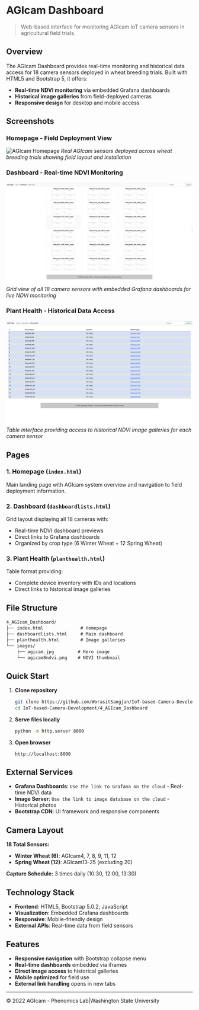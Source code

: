 # AGIcam Dashboard

> Web-based interface for monitoring AGIcam IoT camera sensors in agricultural field trials.

## Overview

The AGIcam Dashboard provides real-time monitoring and historical data access for 18 camera sensors deployed in wheat breeding trials. Built with HTML5 and Bootstrap 5, it offers:

- **Real-time NDVI monitoring** via embedded Grafana dashboards
- **Historical image galleries** from field-deployed cameras  
- **Responsive design** for desktop and mobile access

## Screenshots

### Homepage - Field Deployment View
![AGIcam Homepage](https://github.com/WorasitSangjan/IoT-based-Camera-Development/blob/main/3_AGIcam_Dashboard/images/homepage-screenshort.png)
*Real AGIcam sensors deployed across wheat breeding trials showing field layout and installation*

### Dashboard - Real-time NDVI Monitoring  
![AGIcam Dashboard](https://github.com/WorasitSangjan/IoT-based-Camera-Development/blob/main/3_AGIcam_Dashboard/images/dashboard-screenshort.png)
*Grid view of all 18 camera sensors with embedded Grafana dashboards for live NDVI monitoring*

### Plant Health - Historical Data Access
![Plant Health Page](https://github.com/WorasitSangjan/IoT-based-Camera-Development/blob/main/3_AGIcam_Dashboard/images/planthealth-screenshort.png)
*Table interface providing access to historical NDVI image galleries for each camera sensor*

## Pages

### 1. Homepage (`index.html`)
Main landing page with AGIcam system overview and navigation to field deployment information.

### 2. Dashboard (`dashboardlists.html`) 
Grid layout displaying all 18 cameras with:
- Real-time NDVI dashboard previews
- Direct links to Grafana dashboards
- Organized by crop type (6 Winter Wheat + 12 Spring Wheat)

### 3. Plant Health (`planthealth.html`)
Table format providing:
- Complete device inventory with IDs and locations
- Direct links to historical image galleries

## File Structure

```
4_AGIcam_Dashboard/
├── index.html              # Homepage
├── dashboardlists.html     # Main dashboard  
├── planthealth.html        # Image galleries
└── images/
    ├── agicam.jpg         # Hero image
    └── agicam8ndvi.png    # NDVI thumbnail
```

## Quick Start

1. **Clone repository**
   ```bash
   git clone https://github.com/WorasitSangjan/IoT-based-Camera-Development.git
   cd IoT-based-Camera-Development/4_AGIcam_Dashboard
   ```

2. **Serve files locally**
   ```bash
   python -m http.server 8000
   ```

3. **Open browser**
   ```
   http://localhost:8000
   ```

## External Services

- **Grafana Dashboards**: `Use the link to Grafana on the cloud` - Real-time NDVI data
- **Image Server**: `Use the link to image database on the cloud` - Historical photos
- **Bootstrap CDN**: UI framework and responsive components

## Camera Layout

**18 Total Sensors:**
- **Winter Wheat (6)**: AGIcam4, 7, 8, 9, 11, 12
- **Spring Wheat (12)**: AGIcam13-25 (excluding 20)

**Capture Schedule:** 3 times daily (10:30, 12:00, 13:30)

## Technology Stack

- **Frontend**: HTML5, Bootstrap 5.0.2, JavaScript
- **Visualization**: Embedded Grafana dashboards
- **Responsive**: Mobile-friendly design
- **External APIs**: Real-time data from field sensors

## Features

- **Responsive navigation** with Bootstrap collapse menu
- **Real-time dashboards** embedded via iframes
- **Direct image access** to historical galleries
- **Mobile optimized** for field use
- **External link handling** opens in new tabs

---
© 2022 AGIcam - Phenomics Lab|Washington State University
